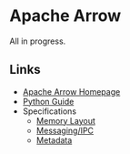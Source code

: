 # Apache Arrow

All in progress. 

## Links

- [Apache Arrow Homepage](https://arrow.apache.org/)
- [Python Guide](https://arrow.apache.org/docs/python/)
- Specifications
  - [Memory Layout](https://arrow.apache.org/docs/memory_layout.html) 
  - [Messaging/IPC](https://arrow.apache.org/docs/ipc.html)
  - [Metadata](https://arrow.apache.org/docs/metadata.html)